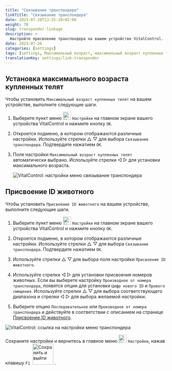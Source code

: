 ```yaml
---
title: "Связывание транспондера"
linkTitle: "Связывание транспондера"
date: 2023-07-28T13:25:28+02:00
weight: 70
slug: transponder-linkage
description: >
  Настройте присвоение транспондера на вашем устройстве VitalControl.
date: 2023-07-26
categories: [settings]
tags: [settings, Максимальный возраст, максимальный возраст купленных телят, Присвоение ID животного]
translationKey: settings/link-transponder
---
```

## Установка максимального возраста купленных телят
Чтобы установить `Максимальный возраст купленных телят` на вашем устройстве, выполните следующие шаги.

1. Выберите пункт меню <img src="/icons/gear.svg" width="25" align="bottom" alt="Настройки" /> `Настройки` на главном экране вашего устройства VitalControl и нажмите кнопку `OK`.

2. Откроется подменю, в котором отображаются различные настройки. Используйте стрелки △ ▽ для выбора `Связывание транспондера`. Подтвердите нажатием `OK`.

3. Поле настройки `Максимальный возраст купленных телят` автоматически выбрано. Используйте стрелки ◁ ▷ для установки максимального возраста.

    ![VitalControl: настройки меню связывание транспондера](../images/maximumage.png "Максимальный возраст купленных телят")

## Присвоение ID животного

Чтобы установить `Присвоение ID животного` на вашем устройстве, выполните следующие шаги.

1. Выберите пункт меню <img src="/icons/gear.svg" width="25" align="bottom" alt="Настройки" /> `Настройки` на главном экране вашего устройства VitalControl и нажмите кнопку `OK`.

2. Откроется подменю, в котором отображаются различные настройки. Используйте стрелки △ ▽ для выбора `Связывание транспондера`. Подтвердите нажатием `OK`.

3. Используйте стрелки △ ▽ для выбора поля настройки `Присвоение ID животного`.

4. Используйте стрелки ◁ ▷ для установки присвоения номеров животных. Если вы выберете настройку `Производное от номера транспондера`, появятся опции для установки `Цифр нового ID` и `Правого смещения`. Используйте стрелки △ ▽ для выбора соответствующего диапазона и стрелки ◁ ▷ для выбора желаемой настройки.

5. Выберите опцию `Последовательное` или `Производное от номера транспондера` и действуйте в соответствии с описанием на странице [Присвоение ID животного](../animal-registration/#назначение-идентификатора-животного).

![VitalControl: ссылка на настройки меню транспондера](../images/assignmentanimalid.png "Назначение ID животного")

Сохраните настройки и вернитесь в главное меню <img src="/icons/gear.svg" width="25" align="bottom" alt="Настройки" /> `Настройки`, нажав клавишу `F1` &nbsp;<img src="/icons/footer/save_exit.svg" width="65" align="bottom" alt="Сохранить и выйти" />&nbsp;.
